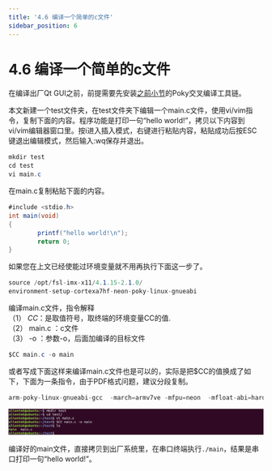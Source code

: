 ```yaml
---
title: '4.6 编译一个简单的c文件'
sidebar_position: 6
---
```


# 4.6 编译一个简单的c文件

在编译出厂Qt GUI之前，前提需要先安装[之前小节](./install_poky.md)的Poky交叉编译工具链。

本文新建一个test文件夹，在test文件夹下编辑一个main.c文件，使用vi/vim指令，复制下面的内容。程序功能是打印一句“hello world!”，拷贝以下内容到vi/vim编辑器窗口里。按i进入插入模式，右键进行粘贴内容，粘贴成功后按ESC键退出编辑模式，然后输入:wq保存并退出。
```c#
mkdir test
cd test
vi main.c
```
在main.c复制粘贴下面的内容。
```c#
#include <stdio.h>
int main(void)
{
        printf("hello world!\n");
        return 0;
}
```

如果您在上文已经使能过环境变量就不用再执行下面这一步了。
```c#
source /opt/fsl-imx-x11/4.1.15-2.1.0/
environment-setup-cortexa7hf-neon-poky-linux-gnueabi
```

编译main.c文件，指令解释<br />
（1）	$CC ：$是取值符号，取终端的环境变量CC的值.<br />
（2）	main.c ：c文件<br />
（3）	-o ：参数-o，后面加编译的目标文件
```c#
$CC main.c -o main
```

或者写成下面这样来编译main.c文件也是可以的，实际是把$CC的值换成了如下，下面为一条指令，由于PDF格式问题，建议分段复制。
```c#
arm-poky-linux-gnueabi-gcc  -march=armv7ve -mfpu=neon  -mfloat-abi=hard -mcpu=cortex-a7 --sysroot=$SDKTARGETSYSROOT main.c -o main
```

![4.6.1](./img/4.6.1.png)

编译好的main文件，直接拷贝到出厂系统里，在串口终端执行`./main`，结果是串口打印一句“hello world!”。